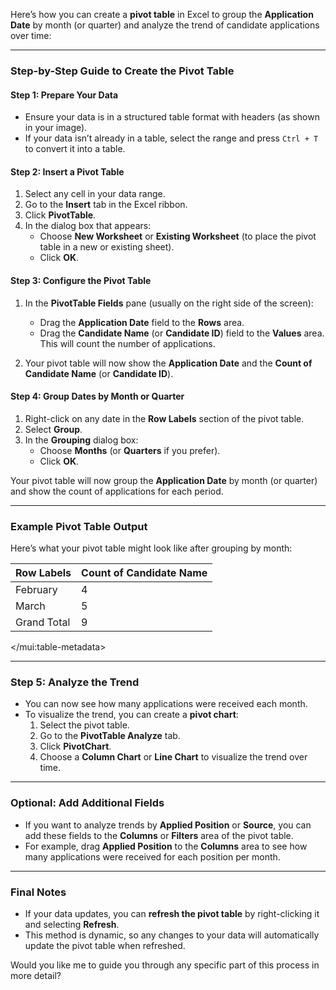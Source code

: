 Here’s how you can create a **pivot table** in Excel to group the **Application Date** by month (or quarter) and analyze the trend of candidate applications over time:

---

### **Step-by-Step Guide to Create the Pivot Table**

#### **Step 1: Prepare Your Data**
- Ensure your data is in a structured table format with headers (as shown in your image).
- If your data isn’t already in a table, select the range and press `Ctrl + T` to convert it into a table.

#### **Step 2: Insert a Pivot Table**
1. Select any cell in your data range.
2. Go to the **Insert** tab in the Excel ribbon.
3. Click **PivotTable**.
4. In the dialog box that appears:
   - Choose **New Worksheet** or **Existing Worksheet** (to place the pivot table in a new or existing sheet).
   - Click **OK**.

#### **Step 3: Configure the Pivot Table**
1. In the **PivotTable Fields** pane (usually on the right side of the screen):
   - Drag the **Application Date** field to the **Rows** area.
   - Drag the **Candidate Name** (or **Candidate ID**) field to the **Values** area. This will count the number of applications.

2. Your pivot table will now show the **Application Date** and the **Count of Candidate Name** (or **Candidate ID**).

#### **Step 4: Group Dates by Month or Quarter**
1. Right-click on any date in the **Row Labels** section of the pivot table.
2. Select **Group**.
3. In the **Grouping** dialog box:
   - Choose **Months** (or **Quarters** if you prefer).
   - Click **OK**.

Your pivot table will now group the **Application Date** by month (or quarter) and show the count of applications for each period.

---

### **Example Pivot Table Output**
Here’s what your pivot table might look like after grouping by month:

| Row Labels   | Count of Candidate Name |
|--------------|-------------------------|
| February     | 4                       |
| March        | 5                       |
| Grand Total  | 9                       |

</mui:table-metadata>

---

### **Step 5: Analyze the Trend**
- You can now see how many applications were received each month.
- To visualize the trend, you can create a **pivot chart**:
  1. Select the pivot table.
  2. Go to the **PivotTable Analyze** tab.
  3. Click **PivotChart**.
  4. Choose a **Column Chart** or **Line Chart** to visualize the trend over time.

---

### **Optional: Add Additional Fields**
- If you want to analyze trends by **Applied Position** or **Source**, you can add these fields to the **Columns** or **Filters** area of the pivot table.
- For example, drag **Applied Position** to the **Columns** area to see how many applications were received for each position per month.

---

### **Final Notes**
- If your data updates, you can **refresh the pivot table** by right-clicking it and selecting **Refresh**.
- This method is dynamic, so any changes to your data will automatically update the pivot table when refreshed.

Would you like me to guide you through any specific part of this process in more detail?
